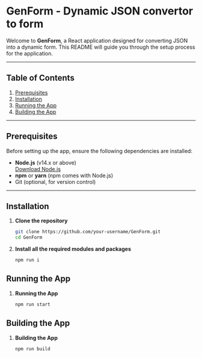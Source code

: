# GenForm - Dynamic JSON convertor to form
Welcome to **GenForm**, a React application designed for converting JSON into a dynamic form. This README will guide you through the setup process for the application.

---

## Table of Contents

1. [Prerequisites](#prerequisites)
2. [Installation](#installation)
3. [Running the App](#running-the-app)
4. [Building the App](#building-the-app)

---

## Prerequisites

Before setting up the app, ensure the following dependencies are installed:

- **Node.js** (v14.x or above)  
  [Download Node.js](https://nodejs.org/)
- **npm** or **yarn** (npm comes with Node.js)
- Git (optional, for version control)

---

## Installation

1. **Clone the repository**  
   ```bash
   git clone https://github.com/your-username/GenForm.git
   cd GenForm
2. **Install all the required modules and packages**  
   ```bash
   npm run i
## Running the App

1. **Running the App**  
   ```bash
   npm run start
## Building the App

1. **Building the App**  
   ```bash
   npm run build
